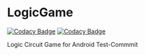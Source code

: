 # LogicGame

[![Codacy Badge](https://api.codacy.com/project/badge/Grade/9d4b57a149e74038ac2912edb73eec67)](https://app.codacy.com/gh/tim-far/LogicGame?utm_source=github.com&utm_medium=referral&utm_content=tim-far/LogicGame&utm_campaign=Badge_Grade_Dashboard)
[![Codacy Badge](https://api.codacy.com/project/badge/Grade/6e68c4dfbb904db58bde1b90528f423f)](https://app.codacy.com/manual/tim-far/LogicGame?utm_source=github.com&utm_medium=referral&utm_content=tim-far/LogicGame&utm_campaign=Badge_Grade_Dashboard)

Logic Circuit Game for Android
Test-Commmit